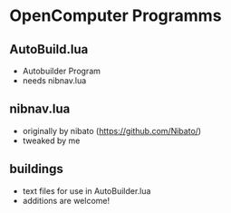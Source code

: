 # OpenComputer Programms


## AutoBuild.lua 
* Autobuilder Program
* needs nibnav.lua

## nibnav.lua
* originally by nibato (https://github.com/Nibato/)
* tweaked by me

## buildings
* text files for use in AutoBuilder.lua
* additions are welcome!
